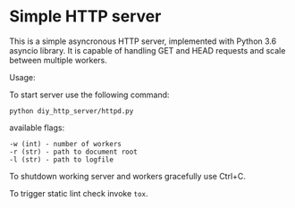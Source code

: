 Simple HTTP server
===========================

This is a simple asyncronous HTTP server, implemented with Python 3.6 asyncio
 library. It is capable of handling GET and HEAD requests and scale between
 multiple workers.

Usage:

To start server use the following command:

    python diy_http_server/httpd.py

available flags:

    -w (int) - number of workers
    -r (str) - path to document root
    -l (str) - path to logfile

To shutdown working server and workers gracefully use Ctrl+C.

To trigger static lint check invoke `tox`.